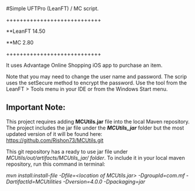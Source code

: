 
#Simple UFTPro (LeanFT) / MC script.

++++++++++++++++++++++++++++

**LeanFT 14.50

**MC 2.80

++++++++++++++++++++++++++++

It uses Advantage Online Shopping iOS app to purchase an item.

Note that you may need to change the user name and password. The scrip uses the setSecure method to encrypt the password. Use the tool from the LeanFT > Tools menu in your IDE or from the Windows Start menu.

Important Note:
---------------
This project requires adding **MCUtils.jar** file into the local Maven repository.
The project includes the jar file under the _**MCUtils_jar**_ folder but the most updated version of it will be found here:
https://github.com/Rishon73/MCUtils.git

This git repository has a ready to use jar file under _MCUtils/out/artifacts/MCUtils_jar/ folder_.
To include it in your local maven repository, run this command in terminal:

_mvn install:install-file -Dfile=\<location of MCUtils.jar\> -DgroupId=com.mf -DartifactId=MCUtilities -Dversion=4.0.0 -Dpackaging=jar_
